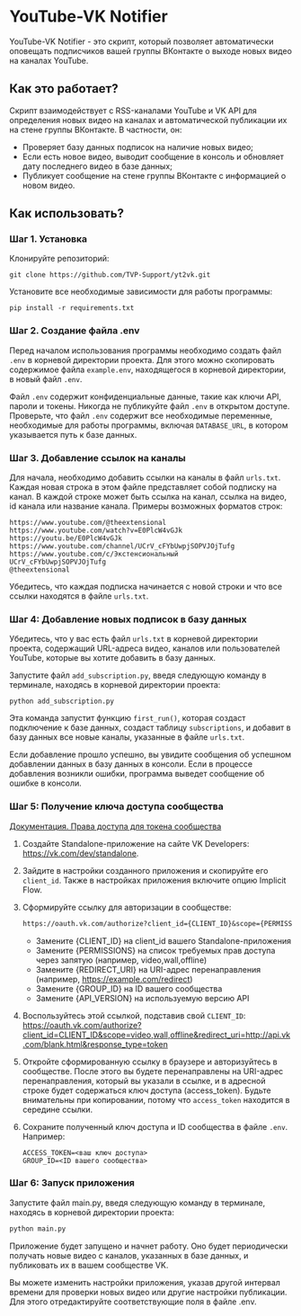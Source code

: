 # YouTube-VK Notifier

YouTube-VK Notifier - это скрипт, который позволяет автоматически оповещать подписчиков вашей группы ВКонтакте о выходе новых видео на каналах YouTube.

## Как это работает?

Скрипт взаимодействует с RSS-каналами YouTube и VK API для определения новых видео на каналах и автоматической публикации их на стене группы ВКонтакте. В частности, он:

- Проверяет базу данных подписок на наличие новых видео;
- Если есть новое видео, выводит сообщение в консоль и обновляет дату последнего видео в базе данных;
- Публикует сообщение на стене группы ВКонтакте с информацией о новом видео.

## Как использовать?

### Шаг 1. Установка

Клонируйте репозиторий:

```shell
git clone https://github.com/TVP-Support/yt2vk.git
```

Установите все необходимые зависимости для работы программы:

```shell
pip install -r requirements.txt
```

### Шаг 2. Создание файла .env

Перед началом использования программы необходимо создать файл `.env` в корневой директории проекта. Для этого можно скопировать содержимое файла `example.env`, находящегося в корневой директории, в новый файл `.env`.

Файл `.env` содержит конфиденциальные данные, такие как ключи API, пароли и токены. Никогда не публикуйте файл `.env` в открытом доступе. Проверьте, что файл `.env` содержит все необходимые переменные, необходимые для работы программы, включая `DATABASE_URL`, в котором указывается путь к базе данных.

### Шаг 3. Добавление ссылок на каналы

Для начала, необходимо добавить ссылки на каналы в файл `urls.txt`. Каждая новая строка в этом файле представляет собой подписку на канал. В каждой строке может быть ссылка на канал, ссылка на видео, id канала или название канала. Примеры возможных форматов строк:

```text
https://www.youtube.com/@theextensional
https://www.youtube.com/watch?v=E0PlcW4vGJk
https://youtu.be/E0PlcW4vGJk
https://www.youtube.com/channel/UCrV_cFYbUwpjSOPVJOjTufg
https://www.youtube.com/c/Экстенсиональный
UCrV_cFYbUwpjSOPVJOjTufg
@theextensional
```

Убедитесь, что каждая подписка начинается с новой строки и что все ссылки находятся в файле `urls.txt`.

### Шаг 4: Добавление новых подписок в базу данных

Убедитесь, что у вас есть файл `urls.txt` в корневой директории проекта, содержащий URL-адреса видео, каналов или пользователей YouTube, которые вы хотите добавить в базу данных.

Запустите файл `add_subscription.py`, введя следующую команду в терминале, находясь в корневой директории проекта:

```shell
python add_subscription.py
```

Эта команда запустит функцию `first_run()`, которая создаст подключение к базе данных, создаст таблицу `subscriptions`, и добавит в базу данных все новые каналы, указанные в файле `urls.txt`.

Если добавление прошло успешно, вы увидите сообщения об успешном добавлении данных в базу данных в консоли. Если в процессе добавления возникли ошибки, программа выведет сообщение об ошибке в консоли.

### Шаг 5: Получение ключа доступа сообщества

[Документация. Права доступа для токена сообщества](https://vk.com/dev/permissions?f=2.%20%D0%9F%D1%80%D0%B0%D0%B2%D0%B0%20%D0%B4%D0%BE%D1%81%D1%82%D1%83%D0%BF%D0%B0%20%D0%B4%D0%BB%D1%8F%20%D1%82%D0%BE%D0%BA%D0%B5%D0%BD%D0%B0%20%D1%81%D0%BE%D0%BE%D0%B1%D1%89%D0%B5%D1%81%D1%82%D0%B2%D0%B0)

1. Создайте Standalone-приложение на сайте VK Developers: <https://vk.com/dev/standalone>.

2. Зайдите в настройки созданного приложения и скопируйте его `client_id`. Также в настройках приложения включите опцию Implicit Flow.

3. Сформируйте ссылку для авторизации в сообществе:

    ```txt
    https://oauth.vk.com/authorize?client_id={CLIENT_ID}&scope={PERMISSIONS}&redirect_uri={REDIRECT_URI}&response_type=token&group_ids={GROUP_ID}&v={API_VERSION}
    ```

   - Замените {CLIENT_ID} на client_id вашего Standalone-приложения
   - Замените {PERMISSIONS} на список требуемых прав доступа через запятую (например, video,wall,offline)
   - Замените {REDIRECT_URI} на URI-адрес перенаправления (например, <https://example.com/redirect>)
   - Замените {GROUP_ID} на ID вашего сообщества
   - Замените {API_VERSION} на используемую версию API

4. Воспользуйтесь этой ссылкой, подставив свой `CLIENT_ID`:
<https://oauth.vk.com/authorize?client_id=CLIENT_ID&scope=video,wall,offline&redirect_uri=http://api.vk.com/blank.html&response_type=token>

5. Откройте сформированную ссылку в браузере и авторизуйтесь в сообществе. После этого вы будете перенаправлены на URI-адрес перенаправления, который вы указали в ссылке, и в адресной строке будет содержаться ключ доступа (access_token). Будьте внимательны при копировании, потому что `access_token` находится в середине ссылки.

6. Сохраните полученный ключ доступа и ID сообщества в файле `.env`. Например:

    ```dotenv
    ACCESS_TOKEN=<ваш ключ доступа>
    GROUP_ID=<ID вашего сообщества>
    ```

### Шаг 6: Запуск приложения

Запустите файл main.py, введя следующую команду в терминале, находясь в корневой директории проекта:

```python
python main.py
```

Приложение будет запущено и начнет работу. Оно будет периодически получать новые видео с каналов, указанных в базе данных, и публиковать их в вашем сообществе VK.

Вы можете изменить настройки приложения, указав другой интервал времени для проверки новых видео или другие настройки публикации. Для этого отредактируйте соответствующие поля в файле .env.
